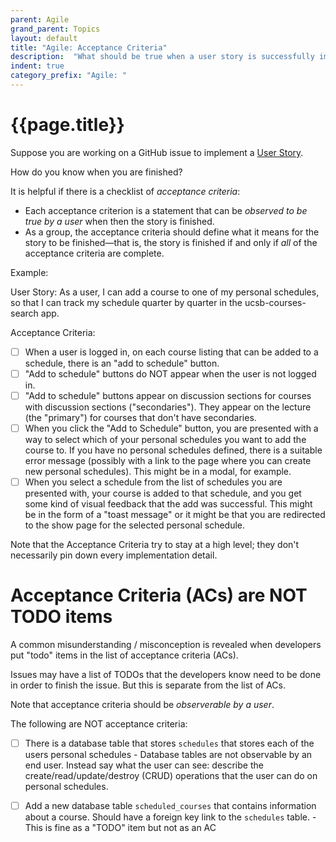 ```yaml
---
parent: Agile
grand_parent: Topics
layout: default
title: "Agile: Acceptance Criteria"
description:  "What should be true when a user story is successfully implemented"
indent: true
category_prefix: "Agile: "
---
```


# {{page.title}}

Suppose you are working on a GitHub issue to implement a [User Story](https://ucsb-cs156.github.io/topics/agile_user_stories/).

How do you know when you are finished?

It is helpful if there is a checklist of _acceptance criteria_:
* Each acceptance criterion is a statement that can be _observed to be true by a user_ when then the story is finished.
* As a group, the acceptance criteria should define what it means for the story to be finished&mdash;that is, the story is finished if and only if _all_ of the acceptance criteria are complete.

Example:

User Story: As a user, I can add a course to one of my personal schedules, so that I can track my schedule quarter by quarter in the ucsb-courses-search app.

Acceptance Criteria:
- [ ] When a user is logged in, on each course listing that can be added to a schedule, there is an "add to schedule" button.
- [ ] "Add to schedule" buttons do NOT appear when the user is not logged in.
- [ ] "Add to schedule" buttons appear on discussion sections for courses with discussion sections ("secondaries"). They appear on the lecture (the "primary") for courses that don't have secondaries.
- [ ] When you click the "Add to Schedule" button, you are presented with a way to select which of your personal schedules you want to add the course to.   If you have no personal schedules defined, there is a suitable error message (possibly with a link to the page where you can create new personal schedules).  This might be in a modal, for example.
- [ ] When you select a schedule from the list of schedules you are presented with, your course is added to that schedule, and you get some kind of visual feedback that the add was successful.  This might be in the form of a "toast message" or it might be that you are redirected to the show page for the selected personal schedule.

Note that the Acceptance Criteria try to stay at a high level; they don't necessarily pin down every implementation detail.

# Acceptance Criteria (ACs) are NOT TODO items

A common misunderstanding / misconception is revealed when developers put "todo" items in the list of acceptance criteria (ACs).

Issues may have a list of TODOs that the developers know need to be done in order to finish the issue.  But this is separate from the list of ACs.

Note that acceptance criteria should be _observerable by a user_.

The following are NOT acceptance criteria:
- [ ] There is a database table that stores `schedules` that stores each of the users personal schedules
      - Database tables are not observable by an end user.  Instead say what the user can see: describe the create/read/update/destroy (CRUD) operations that the user can
        do on personal schedules.
- [ ] Add a new database table `scheduled_courses` that contains information about a course.  Should have a foreign key link to the `schedules` table.
      - This is fine as a "TODO" item but not as an AC
      

